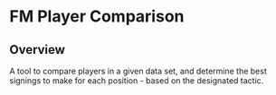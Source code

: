 # FM Player Comparison

## Overview

A tool to compare players in a given data set, and determine the best signings to make for each position - based on the designated tactic.
